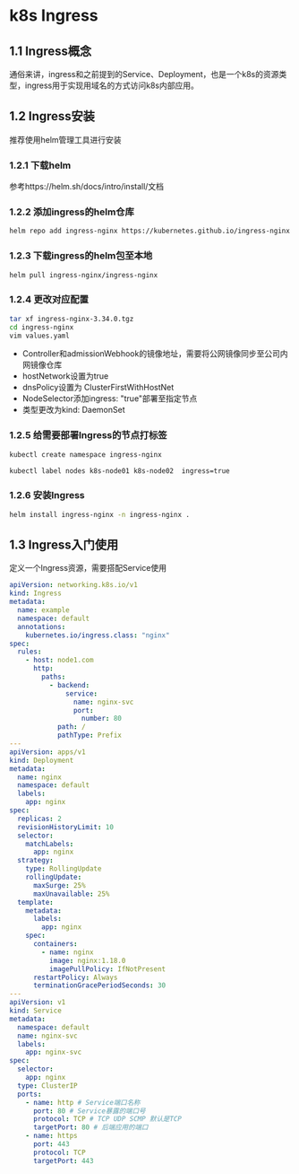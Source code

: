 # k8s Ingress

## 1.1 Ingress概念

通俗来讲，ingress和之前提到的Service、Deployment，也是一个k8s的资源类型，ingress用于实现用域名的方式访问k8s内部应用。

## 1.2 Ingress安装

推荐使用helm管理工具进行安装

### 1.2.1 下载helm

参考https://helm.sh/docs/intro/install/文档

### 1.2.2 添加ingress的helm仓库

```bash
helm repo add ingress-nginx https://kubernetes.github.io/ingress-nginx
```

### 1.2.3 下载ingress的helm包至本地

```bash
helm pull ingress-nginx/ingress-nginx
```

### 1.2.4 更改对应配置

```bash
tar xf ingress-nginx-3.34.0.tgz
cd ingress-nginx
vim values.yaml
```

- Controller和admissionWebhook的镜像地址，需要将公网镜像同步至公司内网镜像仓库
- hostNetwork设置为true
- dnsPolicy设置为 ClusterFirstWithHostNet
- NodeSelector添加ingress: "true"部署至指定节点
- 类型更改为kind: DaemonSet

### 1.2.5 给需要部署Ingress的节点打标签

```bash
kubectl create namespace ingress-nginx
```

```bash
kubectl label nodes k8s-node01 k8s-node02  ingress=true
```

### 1.2.6 安装Ingress

```bash
helm install ingress-nginx -n ingress-nginx .
```

## 1.3 Ingress入门使用

定义一个Ingress资源，需要搭配Service使用

```yaml
apiVersion: networking.k8s.io/v1
kind: Ingress
metadata:
  name: example
  namespace: default
  annotations:
    kubernetes.io/ingress.class: "nginx"
spec:
  rules:
    - host: node1.com
      http:
        paths:
          - backend:
              service:
                name: nginx-svc
                port:
                  number: 80
            path: /
            pathType: Prefix
---
apiVersion: apps/v1
kind: Deployment
metadata:
  name: nginx
  namespace: default
  labels:
    app: nginx
spec:
  replicas: 2
  revisionHistoryLimit: 10
  selector:
    matchLabels:
      app: nginx
  strategy:
    type: RollingUpdate
    rollingUpdate:
      maxSurge: 25%
      maxUnavailable: 25%
  template:
    metadata:
      labels:
        app: nginx
    spec:
      containers:
        - name: nginx
          image: nginx:1.18.0
          imagePullPolicy: IfNotPresent
      restartPolicy: Always
      terminationGracePeriodSeconds: 30
---
apiVersion: v1
kind: Service
metadata:
  namespace: default
  name: nginx-svc
  labels:
    app: nginx-svc
spec:
  selector:
    app: nginx
  type: ClusterIP
  ports:
    - name: http # Service端口名称
      port: 80 # Service暴露的端口号
      protocol: TCP # TCP UDP SCMP 默认是TCP
      targetPort: 80 # 后端应用的端口
    - name: https
      port: 443
      protocol: TCP
      targetPort: 443
```



